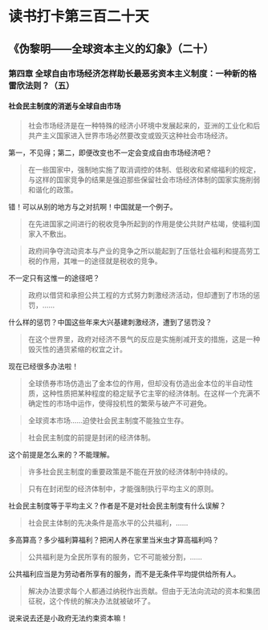 读书打卡第三百二十天
===
《伪黎明——全球资本主义的幻象》（二十）
---

### 第四章 全球自由市场经济怎样助长最恶劣资本主义制度：一种新的格雷欣法则？（五）

#### 社会民主制度的消逝与全球自由市场

> 社会市场经济是在一种特殊的经济小环境中发展起来的，亚洲的工业化和后共产主义国家进入世界市场必然要改变或毁灭这种社会市场经济。

第一，不见得；第二，即便改变也不一定会变成自由市场经济吧？

> 在一些国家中，强制地实施了取消调控的体制、低税收和紧缩福利的规定，与这样的国家竞争的结果是强迫那些保留社会市场经济体制的国家实施削弱和谐化的政策。

错！可以从别的地方与之对抗啊！中国就是一个例子。

> 在先进国家之间进行的税收竞争所起到的作用是使公共财产枯竭，使福利国家入不敷出。

> 政府间争夺流动资本与产业的竞争之所以能起到了压低社会福利和提高劳工税的作用，其唯一的途径就是税收的竞争。

不一定只有这惟一的途径吧？

> 政府以借贷和承担公共工程的方式努力刺激经济活动，但却遭到了市场的惩罚，……

什么样的惩罚？中国这些年来大兴基建刺激经济，遭到了惩罚没？

> 在这个世界里，政府对经济不景气的反应是实施削减开支的措施，这是一种毁灭性的通货紧缩的权宜之计。

现在已经很多办法啦！

> 全球债券市场仿造出了金本位的作用，但却没有仿造出金本位的半自动性质，这种性质把某种程度的稳定赋予它主宰的经济体制。在这样一个充满不确定性的市场中运作，使得投机性的繁荣与破产不可避免。

> 全球资本市场……迫使社会民主制度不能独立生存。

> 社会民主制度的前提是封闭的经济体制。

这个前提是怎么来的？不能理解。

> 许多社会民主制度的重要政策是不能在开放的经济体制中持续的。

> 只有在封闭型的经济体制中，才能强制执行平均主义的原则。

社会民主制度等于平均主义？作者是不是对社会民主制度有什么误解？

> 社会民主体制的先决条件是高水平的公共福利，……

多高算高？多少福利算福利？把闲人养在家里当米虫才算高福利吗？

> 公共福利是为全民所享有的服务，它不可能被分割，……

公共福利应当是为劳动者所享有的服务，而不是无条件平均提供给所有人。

> 解决办法要求每个人都通过纳税作出贡献。但由于无法向流动的资本和集团征税，这个传统的解决办法就被破坏了。

说来说去还是小政府无法约束资本嘛！